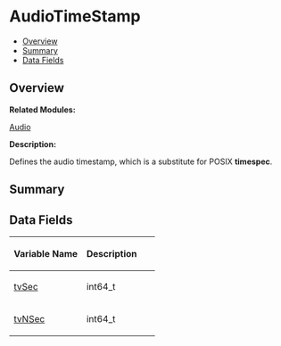 # AudioTimeStamp<a name="ZH-CN_TOPIC_0000001055198122"></a>

-   [Overview](#section239589251165630)
-   [Summary](#section1963997057165630)
-   [Data Fields](#pub-attribs)

## **Overview**<a name="section239589251165630"></a>

**Related Modules:**

[Audio](Audio.md)

**Description:**

Defines the audio timestamp, which is a substitute for POSIX  **timespec**. 

## **Summary**<a name="section1963997057165630"></a>

## Data Fields<a name="pub-attribs"></a>

<a name="table1649532390165630"></a>
<table><thead align="left"><tr id="row735733302165630"><th class="cellrowborder" valign="top" width="50%" id="mcps1.1.3.1.1"><p id="p296561437165630"><a name="p296561437165630"></a><a name="p296561437165630"></a>Variable Name</p>
</th>
<th class="cellrowborder" valign="top" width="50%" id="mcps1.1.3.1.2"><p id="p895355078165630"><a name="p895355078165630"></a><a name="p895355078165630"></a>Description</p>
</th>
</tr>
</thead>
<tbody><tr id="row749093934165630"><td class="cellrowborder" valign="top" width="50%" headers="mcps1.1.3.1.1 "><p id="p1027197560165630"><a name="p1027197560165630"></a><a name="p1027197560165630"></a><a href="Audio.md#gaa6205cc4d86425bc23f2d860f44644ce">tvSec</a></p>
</td>
<td class="cellrowborder" valign="top" width="50%" headers="mcps1.1.3.1.2 "><p id="p222015306165630"><a name="p222015306165630"></a><a name="p222015306165630"></a>int64_t </p>
</td>
</tr>
<tr id="row1580957587165630"><td class="cellrowborder" valign="top" width="50%" headers="mcps1.1.3.1.1 "><p id="p1726466419165630"><a name="p1726466419165630"></a><a name="p1726466419165630"></a><a href="Audio.md#gadae6151a2f7e0432dbaf6e89e743de9c">tvNSec</a></p>
</td>
<td class="cellrowborder" valign="top" width="50%" headers="mcps1.1.3.1.2 "><p id="p860474237165630"><a name="p860474237165630"></a><a name="p860474237165630"></a>int64_t </p>
</td>
</tr>
</tbody>
</table>


